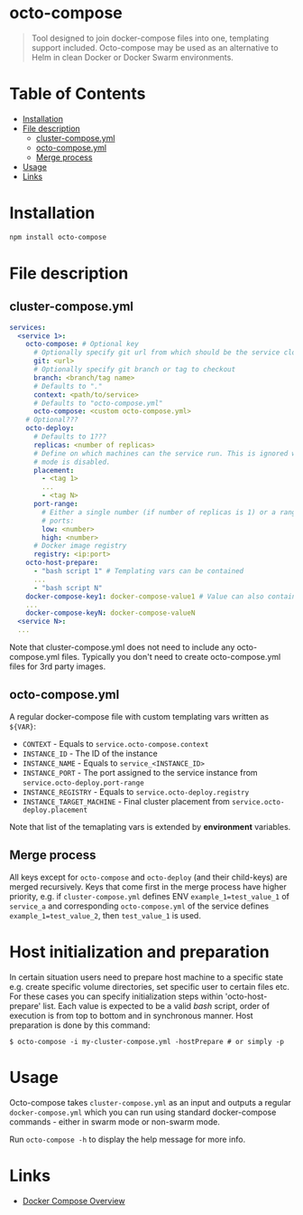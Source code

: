 # octo-compose
> Tool designed to join docker-compose files into one, templating support included. Octo-compose may be used as an alternative to Helm in clean Docker or Docker Swarm environments.

# Table of Contents
* [Installation](#installation)
* [File description](#file-description)
  * [cluster-compose.yml](#cluster-composeyml)
  * [octo-compose.yml](#octo-composeyml)
  * [Merge process](#merge-process)
* [Usage](#usage)
* [Links](#links)

# Installation
```sh
npm install octo-compose
```

# File description
## cluster-compose.yml
```yml
services:
  <service 1>:
    octo-compose: # Optional key
      # Optionally specify git url from which should be the service cloned
      git: <url>
      # Optionally specify git branch or tag to checkout
      branch: <branch/tag name>
      # Defaults to "."
      context: <path/to/service>
      # Defaults to "octo-compose.yml"
      octo-compose: <custom octo-compose.yml>
    # Optional???
    octo-deploy:
      # Defaults to 1???
      replicas: <number of replicas>
      # Define on which machines can the service run. This is ignored when swarm
      # mode is disabled.
      placement:
        - <tag 1>
        ...
        - <tag N>
      port-range:
        # Either a single number (if number of replicas is 1) or a range of
        # ports:
        low: <number>
        high: <number>
      # Docker image registry
      registry: <ip:port>
    octo-host-prepare:
      - "bash script 1" # Templating vars can be contained
      ...
      - "bash script N"
    docker-compose-key1: docker-compose-value1 # Value can also contain templating vars ${...}
    ...
    docker-compose-keyN: docker-compose-valueN
  <service N>:
  ...
```
Note that cluster-compose.yml does not need to include any octo-compose.yml files. Typically you don't need to create octo-compose.yml files for 3rd party images.


## octo-compose.yml
A regular docker-compose file with custom templating vars written as `${VAR}`:

* `CONTEXT` - Equals to `service.octo-compose.context`
* `INSTANCE_ID` - The ID of the instance
* `INSTANCE_NAME` - Equals to `service_<INSTANCE_ID>`
* `INSTANCE_PORT` - The port assigned to the service instance from `service.octo-deploy.port-range`
* `INSTANCE_REGISTRY` - Equals to `service.octo-deploy.registry`
* `INSTANCE_TARGET_MACHINE` - Final cluster placement from `service.octo-deploy.placement`

Note that list of the temaplating vars is extended by **environment** variables.

## Merge process
All keys except for `octo-compose` and `octo-deploy` (and their child-keys) are merged recursively. Keys that come first in the merge process have higher priority, e.g. if `cluster-compose.yml` defines ENV `example_1=test_value_1` of `service_a` and corresponding `octo-compose.yml` of the service defines `example_1=test_value_2`, then `test_value_1` is used.

# Host initialization and preparation
In certain situation users need to prepare host machine to a specific state e.g. create specific volume directories, set specific user to certain files etc. For these cases you can specify initialization steps within 'octo-host-prepare' list. Each value is expected to be a valid *bash* script, order of execution is from top to bottom and in synchronous manner. Host preparation is done by this command:
```
$ octo-compose -i my-cluster-compose.yml -hostPrepare # or simply -p
```

# Usage
Octo-compose takes `cluster-compose.yml` as an input and outputs a regular `docker-compose.yml` which you can run using standard docker-compose commands - either in swarm mode or non-swarm mode.

Run `octo-compose -h` to display the help message for more info.

# Links
* [Docker Compose Overview](https://docs.docker.com/compose/)

